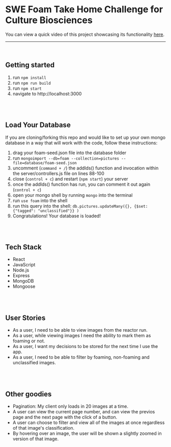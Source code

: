 # SWE Foam Take Home Challenge for Culture Biosciences

You can view a quick video of this project showcasing its functionality [here](https://duckduckgo.com).
***
<br>

## Getting started
1. run `npm install`
2. run `npm run build`
3. run `npm start`
3. navigate to http://localhost:3000
<br>
<br>

## Load Your Database
If you are cloning/forking this repo and would like to set up your own mongo database in a way that will work with the code, follow these instructions:
1. drag your foam-seed.json file into the database folder
2. run `mongoimport --db=foam --collection=pictures --file=database/foam-seed.json`
3. uncomment (`command + /`) the addIds() function and invocation within the server/controllers.js file on lines 88-100
4. close (`control + c`) and restart (`npm start`) your server
5. once the addIds() function has run, you can comment it out again (`control + c`)
6. open your mongo shell by running `mongo` into the terminal
7. run `use foam` into the shell
8. run this query into the shell: `db.pictures.updateMany({}, {$set: {"tagged": "unclassified"}} )`
9. Congratulations! Your database is loaded!
<br>
<br>

## Tech Stack
- React
- JavaScript
- Node.js
- Express
- MongoDB
- Mongoose
<br>
<br>

## User Stories
- As a user, I need to be able to view images from the reactor run.
- As a user, while viewing images I need the ability to mark them as foaming or not.
- As a user, I want my decisions to be stored for the next time I use the app.
- As a user, I need to be able to filter by foaming, non-foaming and unclassified images.
<br>
<br>

## Other goodies
- Pagination: My client only loads in 20 images at a time.
- A user can view the current page number, and can view the previos page and the next page with the click of a button.
- A user can choose to filter and view all of the images at once regardless of that image's classification.
- By hovering over an image, the user will be shown a slightly zoomed in version of that image.